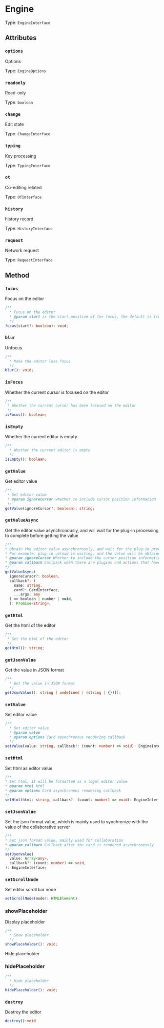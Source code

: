 # Engine

Type: `EngineInterface`

## Attributes

### `options`

Options

Type: `EngineOptions`

### `readonly`

Read-only

Type: `boolean`

### `change`

Edit state

Type: `ChangeInterface`

### `typing`

Key processing

Type: `TypingInterface`

### `ot`

Co-editing related

Type: `OTInterface`

### `history`

history record

Type: `HistoryInterface`

### `request`

Network request

Type: `RequestInterface`

## Method

### `focus`

Focus on the editor

```ts
/**
  * Focus on the editor
  * @param start is the start position of the focus, the default is true, false is the focus to the end position
  */
focus(start?: boolean): void;
```

### `blur`

Unfocus

```ts
/**
  * Make the editor lose focus
  */
blur(): void;
```

### `isFocus`

Whether the current cursor is focused on the editor

```ts
/**
 * Whether the current cursor has been focused on the editor
 */
isFocus(): boolean;
```

### `isEmpty`

Whether the current editor is empty

```ts
/**
  * Whether the current editor is empty
  */
isEmpty(): boolean;
```

### `getValue`

Get editor value

```ts
/**
 * Get editor value
 * @param ignoreCursor whether to include cursor position information
 */
getValue(ignoreCursor?: boolean): string;
```

### `getValueAsync`

Get the editor value asynchronously, and will wait for the plug-in processing to complete before getting the value

```ts
/**
* Obtain the editor value asynchronously, and wait for the plug-in processing to complete before obtaining the value
* For example, plug-in upload is waiting, and the value will be obtained after the upload is completed.
* @param ignoreCursor Whether to include the cursor position information, it is not included by default
* @param callback Callback when there are plugins and actions that have not been executed, return false to terminate the value acquisition, return number to set the current action waiting time, in milliseconds
*/
getValueAsync(
  ignoreCursor?: boolean,
  callback?: (
    name: string,
    card?: CardInterface,
    ...args: any
  ) => boolean | number | void,
  ): Promise<string>;
```

### `getHtml`

Get the html of the editor

```ts
/**
 * Get the html of the editor
 */
getHtml(): string;
```

### `getJsonValue`

Get the value in JSON format

```ts
/**
  * Get the value in JSON format
  */
getJsonValue(): string | undefined | (string | {})[];
```

### `setValue`

Set editor value

```ts
/**
  * Set editor value
  * @param value
  * @param options Card asynchronous rendering callback
  */
setValue(value: string, callback?: (count: number) => void): EngineInterface;
```

### `setHtml`

Set html as editor value

```ts
/**
* Set html, it will be formatted as a legal editor value
* @param html html
* @param options Card asynchronous rendering callback
*/
setHtml(html: string, callback?: (count: number) => void): EngineInterface
```

### `setJsonValue`

Set the json format value, which is mainly used to synchronize with the value of the collaborative server

```ts
/**
* Set json format value, mainly used for collaboration
* @param callback Callback after the card is rendered asynchronously
*/
setJsonValue(
  value: Array<any>,
  callback?: (count: number) => void,
): EngineInterface;
```

### `setScrollNode`

Set editor scroll bar node

```ts
setScrollNode(node?: HTMLElement)
```

### showPlaceholder

Display placeholder

```ts
/**
  * Show placeholder
  */
showPlaceholder(): void;
```

Hide placeholder

### hidePlaceholder

```ts
/**
  * Hide placeholder
  */
hidePlaceholder(): void;
```

### `destroy`

Destroy the editor

```ts
destroy():void
```
